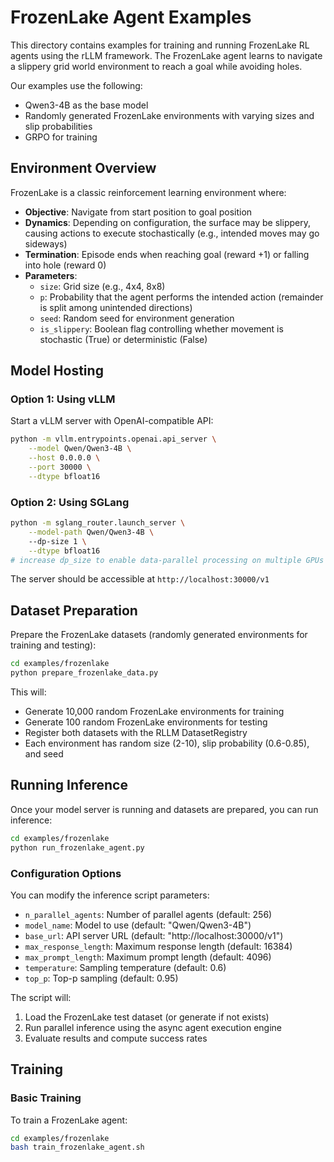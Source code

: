 # FrozenLake Agent Examples

This directory contains examples for training and running FrozenLake RL agents using the rLLM framework. The FrozenLake agent learns to navigate a slippery grid world environment to reach a goal while avoiding holes.

Our examples use the following:
* Qwen3-4B as the base model
* Randomly generated FrozenLake environments with varying sizes and slip probabilities
* GRPO for training

## Environment Overview

FrozenLake is a classic reinforcement learning environment where:
- **Objective**: Navigate from start position to goal position
- **Dynamics**: Depending on configuration, the surface may be slippery, causing actions to execute stochastically (e.g., intended moves may go sideways)
- **Termination**: Episode ends when reaching goal (reward +1) or falling into hole (reward 0)
- **Parameters**:
  - `size`: Grid size (e.g., 4x4, 8x8)
  - `p`: Probability that the agent performs the intended action (remainder is split among unintended directions)
  - `seed`: Random seed for environment generation
  - `is_slippery`: Boolean flag controlling whether movement is stochastic (True) or deterministic (False)

## Model Hosting

### Option 1: Using vLLM

Start a vLLM server with OpenAI-compatible API:

```bash
python -m vllm.entrypoints.openai.api_server \
    --model Qwen/Qwen3-4B \
    --host 0.0.0.0 \
    --port 30000 \
    --dtype bfloat16 
```

### Option 2: Using SGLang

```bash
python -m sglang_router.launch_server \
    --model-path Qwen/Qwen3-4B \ 
    --dp-size 1 \
    --dtype bfloat16
# increase dp_size to enable data-parallel processing on multiple GPUs 
```

The server should be accessible at `http://localhost:30000/v1`

## Dataset Preparation

Prepare the FrozenLake datasets (randomly generated environments for training and testing):

```bash
cd examples/frozenlake
python prepare_frozenlake_data.py
```

This will:
- Generate 10,000 random FrozenLake environments for training
- Generate 100 random FrozenLake environments for testing
- Register both datasets with the RLLM DatasetRegistry
- Each environment has random size (2-10), slip probability (0.6-0.85), and seed

## Running Inference

Once your model server is running and datasets are prepared, you can run inference:

```bash
cd examples/frozenlake
python run_frozenlake_agent.py
```

### Configuration Options

You can modify the inference script parameters:

- `n_parallel_agents`: Number of parallel agents (default: 256)
- `model_name`: Model to use (default: "Qwen/Qwen3-4B")
- `base_url`: API server URL (default: "http://localhost:30000/v1")
- `max_response_length`: Maximum response length (default: 16384)
- `max_prompt_length`: Maximum prompt length (default: 4096)
- `temperature`: Sampling temperature (default: 0.6)
- `top_p`: Top-p sampling (default: 0.95)

The script will:
1. Load the FrozenLake test dataset (or generate if not exists)
2. Run parallel inference using the async agent execution engine
3. Evaluate results and compute success rates

## Training

### Basic Training

To train a FrozenLake agent:

```bash
cd examples/frozenlake
bash train_frozenlake_agent.sh
```
